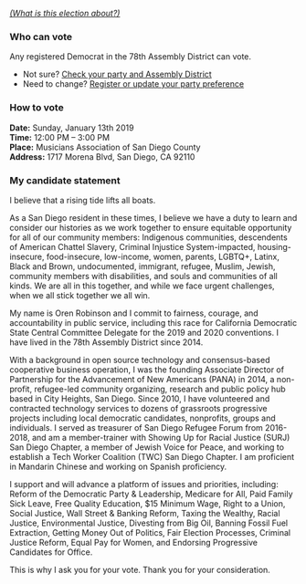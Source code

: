 *[(What is this election about?)](https://www.cadem.org/our-party/adem)*

### Who can vote

Any registered Democrat in the 78th Assembly District can vote.

- Not sure? [Check your party and Assembly District](https://www2.sdcounty.ca.gov/rov/Eng/Voters.asp)
- Need to change? [Register or update your party preference](http://registertovote.ca.gov)

### How to vote

**Date:** Sunday, January 13th 2019<br>
**Time:** 12:00 PM – 3:00 PM<br>
**Place:** Musicians Association of San Diego County<br>
**Address:** 1717 Morena Blvd, San Diego, CA 92110


### My candidate statement

I believe that a rising tide lifts all boats.

As a San Diego resident in these times, I believe we have a duty to learn and consider our histories as we work together to ensure equitable opportunity for all of our community members: Indigenous communities, descendents of American Chattel Slavery, Criminal Injustice System-impacted, housing-insecure, food-insecure, low-income, women, parents, LGBTQ+, Latinx, Black and Brown, undocumented, immigrant, refugee, Muslim, Jewish, community members with disabilities, and souls and communities of all kinds. We are all in this together, and while we face urgent challenges, when we all stick together we all win.

My name is Oren Robinson and I commit to fairness, courage, and accountability in public service, including this race for California Democratic State Central Committee Delegate for the 2019 and 2020 conventions. I have lived in the 78th Assembly District since 2014.

With a background in open source technology and consensus-based cooperative business operation, I was the founding Associate Director of Partnership for the Advancement of New Americans (PANA) in 2014, a non-profit, refugee-led community organizing, research and public policy hub based in City Heights, San Diego. Since 2010, I have volunteered and contracted technology services to dozens of grassroots progressive projects including local democratic candidates, nonprofits, groups and individuals. I served as treasurer of San Diego Refugee Forum from 2016-2018, and am a member-trainer with Showing Up for Racial Justice (SURJ) San Diego Chapter, a member of Jewish Voice for Peace, and working to establish a Tech Worker Coalition (TWC) San Diego Chapter. I am proficient in Mandarin Chinese and working on Spanish proficiency.

I support and will advance a platform of issues and priorities, including: Reform of the Democratic Party & Leadership, Medicare for All, Paid Family Sick Leave, Free Quality Education, $15 Minimum Wage, Right to a Union, Social Justice, Wall Street & Banking Reform, Taxing the Wealthy, Racial Justice, Environmental Justice, Divesting from Big Oil, Banning Fossil Fuel Extraction, Getting Money Out of Politics, Fair Election Processes, Criminal Justice Reform, Equal Pay for Women, and Endorsing Progressive Candidates for Office.

This is why I ask you for your vote. Thank you for your consideration.
